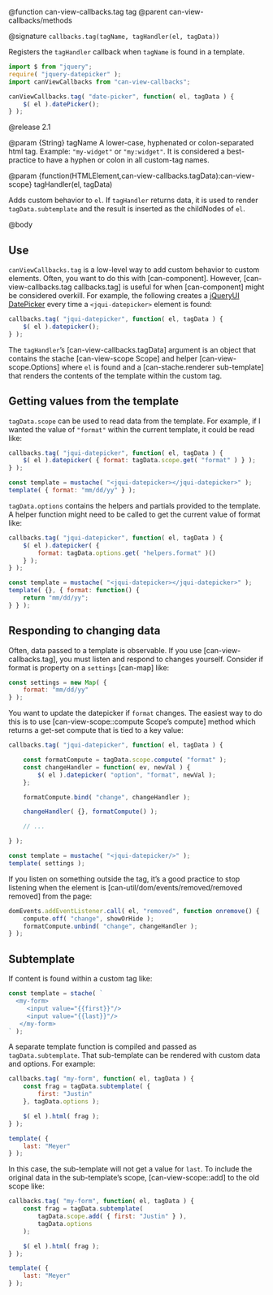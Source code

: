@function can-view-callbacks.tag tag
@parent can-view-callbacks/methods

@signature `callbacks.tag(tagName, tagHandler(el, tagData))`

Registers the `tagHandler` callback when `tagName` is found
in a template.

```js
import $ from "jquery";
require( "jquery-datepicker" );
import canViewCallbacks from "can-view-callbacks";

canViewCallbacks.tag( "date-picker", function( el, tagData ) {
	$( el ).datePicker();
} );
```

@release 2.1

@param {String} tagName A lower-case, hyphenated or colon-separated html
tag. Example: `"my-widget"` or `"my:widget"`.  It is considered a best-practice to
have a hyphen or colon in all custom-tag names.

@param {function(HTMLElement,can-view-callbacks.tagData):can-view-scope} tagHandler(el, tagData)

Adds custom behavior to `el`.  If `tagHandler` returns data, it is used to
render `tagData.subtemplate` and the result is inserted as the childNodes of `el`.

@body

## Use

`canViewCallbacks.tag` is a low-level way to add custom behavior to custom elements. Often, you
want to do this with [can-component]. However, [can-view-callbacks.tag callbacks.tag] is
useful for when [can-component] might be considered overkill.  For example, the
following creates a [jQueryUI DatePicker](https://api.jqueryui.com/datepicker/) every time a
`<jqui-datepicker>` element is found:

```js
callbacks.tag( "jqui-datepicker", function( el, tagData ) {
	$( el ).datepicker();
} );
```

The `tagHandler`’s [can-view-callbacks.tagData] argument is an object
that contains the stache [can-view-scope Scope] and helper [can-view-scope.Options]
where `el` is found and a [can-stache.renderer sub-template] that renders the contents of the
template within the custom tag.

## Getting values from the template

`tagData.scope` can be used to read data from the template.  For example, if I wanted
the value of `"format"` within the current template, it could be read like:

```js
callbacks.tag( "jqui-datepicker", function( el, tagData ) {
	$( el ).datepicker( { format: tagData.scope.get( "format" ) } );
} );

const template = mustache( "<jqui-datepicker></jqui-datepicker>" );
template( { format: "mm/dd/yy" } );
```

`tagData.options` contains the helpers and partials provided
to the template.  A helper function might need to be called to get the current value of format like:

```js
callbacks.tag( "jqui-datepicker", function( el, tagData ) {
	$( el ).datepicker( {
		format: tagData.options.get( "helpers.format" )()
	} );
} );

const template = mustache( "<jqui-datepicker></jqui-datepicker>" );
template( {}, { format: function() {
	return "mm/dd/yy";
} } );
```

## Responding to changing data

Often, data passed to a template is observable.  If you use [can-view-callbacks.tag], you must
listen and respond to changes yourself.  Consider if format is property on a
`settings` [can-map] like:

```js
const settings = new Map( {
	format: "mm/dd/yy"
} );
```

You want to update the datepicker if `format` changes.  The easiest way to do this
is to use [can-view-scope::compute Scope’s compute] method which returns a get-set
compute that is tied to a key value:

```js
callbacks.tag( "jqui-datepicker", function( el, tagData ) {

	const formatCompute = tagData.scope.compute( "format" );
	const changeHandler = function( ev, newVal ) {
		$( el ).datepicker( "option", "format", newVal );
	};

	formatCompute.bind( "change", changeHandler );

	changeHandler( {}, formatCompute() );

	// ...

} );

const template = mustache( "<jqui-datepicker/>" );
template( settings );
```

If you listen on something outside the tag, it’s a good practice to stop listening
when the element is [can-util/dom/events/removed/removed removed] from the page:

```js
domEvents.addEventListener.call( el, "removed", function onremove() {
	compute.off( "change", showOrHide );
	formatCompute.unbind( "change", changeHandler );
} );
```

## Subtemplate

If content is found within a custom tag like:

```js
const template = stache( `
  <my-form>
     <input value="{{first}}"/>
     <input value="{{last}}"/>
   </my-form>
` );
```

A separate template function is compiled and passed
as `tagData.subtemplate`.  That sub-template can
be rendered with custom data and options. For example:

```js
callbacks.tag( "my-form", function( el, tagData ) {
	const frag = tagData.subtemplate( {
		first: "Justin"
	}, tagData.options );

	$( el ).html( frag );
} );

template( {
	last: "Meyer"
} );
```

In this case, the sub-template will not get a value for `last`.  To
include the original data in the sub-template’s scope, [can-view-scope::add] to
the old scope like:

```js
callbacks.tag( "my-form", function( el, tagData ) {
	const frag = tagData.subtemplate(
		tagData.scope.add( { first: "Justin" } ),
		tagData.options
	);

	$( el ).html( frag );
} );

template( {
	last: "Meyer"
} );
```
